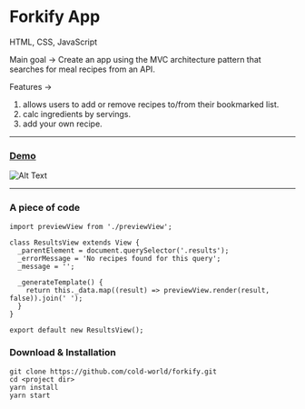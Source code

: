 Forkify App
=======================================

HTML, CSS, JavaScript

Main goal -> Create an app using the MVC architecture pattern that searches for meal recipes from an API. 

Features -> 
1. allows users to add or remove recipes to/from their bookmarked list.
2. calc ingredients by servings.
3. add your own recipe.

* * *
### [Demo](https://cold-world.github.io/forkify/)

![Alt Text](https://i.ibb.co/MhbpRCj/2.gif)

* * *



### A piece of code

```import View from './View';
import previewView from './previewView';

class ResultsView extends View {
  _parentElement = document.querySelector('.results');
  _errorMessage = 'No recipes found for this query';
  _message = '';

  _generateTemplate() {
    return this._data.map((result) => previewView.render(result, false)).join(' ');
  }
}

export default new ResultsView();
```

### Download & Installation

```shell 
git clone https://github.com/cold-world/forkify.git
cd <project dir>
yarn install
yarn start
```
